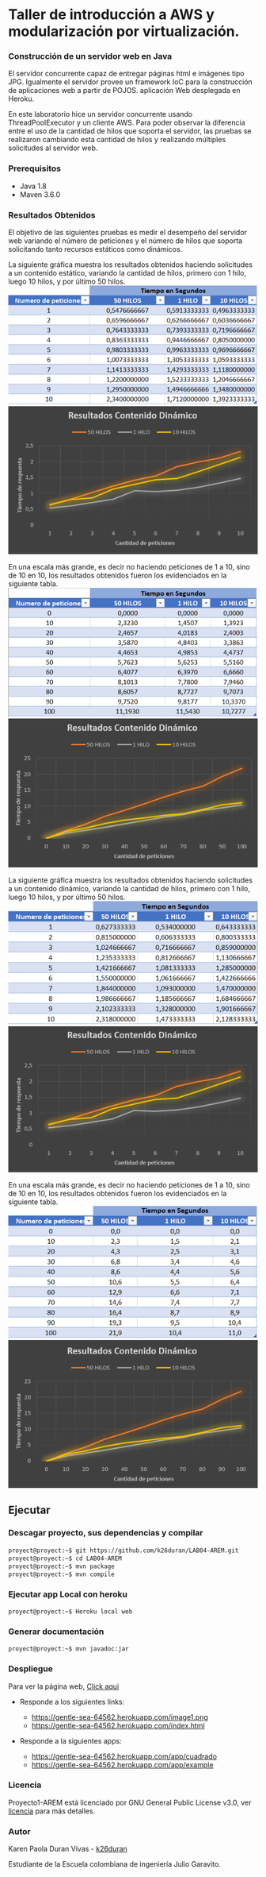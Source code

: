 # Taller de introducción a AWS y modularización por virtualización.

### Construcción de un servidor web en Java

El servidor concurrente capaz de entregar páginas html e imágenes tipo JPG. Igualmente el servidor provee un framework IoC para la construcción de aplicaciones web a partir de POJOS.  aplicación Web desplegada en Heroku.

En este laboratorio hice un servidor concurrente usando ThreadPoolExecutor y un cliente AWS. Para poder observar la diferencia entre el uso de la cantidad de hilos que soporta el servidor, las pruebas se realizaron cambiando esta cantidad de hilos y realizando múltiples solicitudes al servidor web.
### Prerequisitos

* Java 1.8
* Maven 3.6.0 

### Resultados Obtenidos
El objetivo de las siguientes pruebas es medir el desempeño del servidor web variando el número de peticiones y el número de hilos que soporta solicitando tanto recursos estáticos como dinámicos.

La siguiente gráfica muestra los resultados obtenidos haciendo solicitudes a un contenido estático, variando la cantidad de hilos, primero con 1 hilo, luego 10 hilos, y por último 50 hilos.
![](https://github.com/k26duran/LAB04-AREM/blob/master/img/tablaEstatico.PNG)
![](https://github.com/k26duran/LAB04-AREM/blob/master/img/contenidoEstatico.PNG)

En una escala más grande, es decir no haciendo peticiones de 1 a 10, sino de 10 en 10, los resultados obtenidos fueron los evidenciados en la siguiente tabla.
![](https://github.com/k26duran/LAB04-AREM/blob/master/img/tablaEstatico2.PNG)
![](https://github.com/k26duran/LAB04-AREM/blob/master/img/contenidoEstatico2.PNG)

La siguiente gráfica muestra los resultados obtenidos haciendo solicitudes a un contenido dinámico, variando la cantidad de hilos, primero con 1 hilo, luego 10 hilos, y por último 50 hilos.
![](https://github.com/k26duran/LAB04-AREM/blob/master/img/tablaDinamico.PNG)
![](https://github.com/k26duran/LAB04-AREM/blob/master/img/contenidoDinamico.PNG)

En una escala más grande, es decir no haciendo peticiones de 1 a 10, sino de 10 en 10, los resultados obtenidos fueron los evidenciados en la siguiente tabla.
![](https://github.com/k26duran/LAB04-AREM/blob/master/img/tablaDinamico2.PNG)
![](https://github.com/k26duran/LAB04-AREM/blob/master/img/contenidoDinamico2.PNG)


## Ejecutar
### Descagar proyecto, sus dependencias y compilar
```console
proyect@proyect:~$ git https://github.com/k26duran/LAB04-AREM.git
proyect@proyect:~$ cd LAB04-AREM 
proyect@proyect:~$ mvn package
proyect@proyect:~$ mvn compile
```

### Ejecutar app Local con heroku 
```console
proyect@proyect:~$ Heroku local web
```

### Generar documentación
```console
proyect@proyect:~$ mvn javadoc:jar
```

### Despliegue
Para ver la página web, [Click aqui](https://secret-badlands-10428.herokuapp.com/)

* Responde a los siguientes links:
  * https://gentle-sea-64562.herokuapp.com/image1.png
  * https://gentle-sea-64562.herokuapp.com/index.html
  
* Responde a la siguientes apps:
  * https://gentle-sea-64562.herokuapp.com/app/cuadrado 
  * https://gentle-sea-64562.herokuapp.com/app/example  

### Licencia

Proyecto1-AREM está licenciado  por GNU General Public License v3.0, ver [licencia](https://github.com/k26duran/LAB04-AREM/blob/master/LICENSE) para más detalles.

### Autor

Karen Paola Duran Vivas - [k26duran](https://github.com/k26duran)

Estudiante de la Escuela colombiana de ingeniería Julio Garavito. 